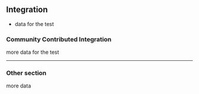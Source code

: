 ## Integration
- data for the test

### Community Contributed Integration
more data for the test
***

### Other section
more data

